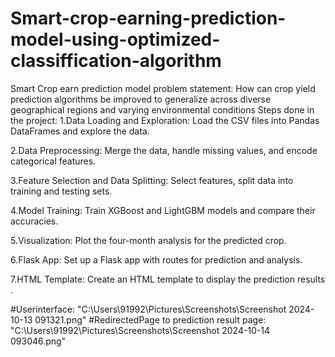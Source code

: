 # Smart-crop-earning-prediction-model-using-optimized-classiffication-algorithm
Smart Crop earn prediction model
problem statement: How can crop yield prediction algorithms be improved to generalize across diverse geographical regions and varying environmental conditions
Steps done in the project:
1.Data Loading and Exploration: Load the CSV files into Pandas DataFrames and explore the data.

2.Data Preprocessing: Merge the data, handle missing values, and encode categorical features.

3.Feature Selection and Data Splitting: Select features, split data into training and testing sets.

4.Model Training: Train XGBoost and LightGBM models and compare their accuracies.

5.Visualization: Plot the four-month analysis for the predicted crop.

6.Flask App: Set up a Flask app with routes for prediction and analysis.

7.HTML Template: Create an HTML template to display the prediction results .

#Userinterface:
"C:\Users\91992\Pictures\Screenshots\Screenshot 2024-10-13 091321.png"
#RedirectedPage to prediction result page:
"C:\Users\91992\Pictures\Screenshots\Screenshot 2024-10-14 093046.png"


